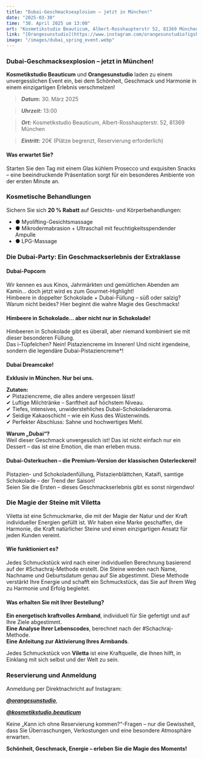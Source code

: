 ```yaml
---
title: "Dubai-Geschmacksexplosion – jetzt in München!"
date: "2025-03-30"
time: "30. April 2025 um 13:00"
ort: "Kosmetikstudio Beauticum, Albert-Rosshaupterstr 52, 81369 München"
link: "[Orangesunstudio](https://www.instagram.com/orangesunstudio?igsh=MXZ4bnBnY29qY2cwMg==), [Kosmetikstudio](https://www.instagram.com/kosmetikstudio.beauticum?igsh=MTgzdmF6MWh5dnZocQ==)"
image: "/images/dubai_spring_event.webp"
---
```


### Dubai-Geschmacksexplosion – jetzt in München!

**Kosmetikstudio Beauticum** und **Orangesunstudio** laden zu einem unvergesslichen Event ein, bei dem Schönheit, Geschmack und Harmonie in einem einzigartigen Erlebnis verschmelzen!  


>  ***Datum:*** 30. März 2025

> ***Uhrzeit:*** 13:00  

> ***Ort:*** Kosmetikstudio Beauticum, Albert-Rosshaupterstr. 52, 81369 München  

> ***Eintritt:*** 20€ (Plätze begrenzt, Reservierung erforderlich)

#### **Was erwartet Sie?**

Starten Sie den Tag mit einem Glas kühlem Prosecco und exquisiten Snacks – eine beeindruckende Präsentation sorgt für ein besonderes Ambiente von der ersten Minute an.  

### Kosmetische Behandlungen
Sichern Sie sich **20 % Rabatt** auf Gesichts- und Körperbehandlungen:  
- ● Myolifting-Gesichtsmassage  
- ● Mikrodermabrasion + Ultraschall mit feuchtigkeitsspendender Ampulle 
- ● LPG-Massage  


### Die Dubai-Party: Ein Geschmackserlebnis der Extraklasse

#### **Dubai-Popcorn**
Wir kennen es aus Kinos, Jahrmärkten und gemütlichen Abenden am Kamin... doch jetzt wird es zum Gourmet-Highlight!  
Himbeere in doppelter Schokolade + Dubai-Füllung – süß oder salzig? Warum nicht beides? Hier beginnt die wahre Magie des Geschmacks!  

#### **Himbeere in Schokolade… aber nicht nur in Schokolade!**
Himbeeren in Schokolade gibt es überall, aber niemand kombiniert sie mit dieser besonderen Füllung.  
Das i-Tüpfelchen? Nein! Pistaziencreme im Inneren! Und nicht irgendeine, sondern die legendäre Dubai-Pistaziencreme*!  

#### **Dubai Dreamcake!**
**Exklusiv in München. Nur bei uns.**  

**Zutaten:**  
✔ Pistaziencreme, die alles andere vergessen lässt!  
✔ Luftige Milchtränke – Sanftheit auf höchstem Niveau.  
✔ Tiefes, intensives, unwiderstehliches Dubai-Schokoladenaroma.  
✔ Seidige Kakaoschicht – wie ein Kuss des Wüstenwinds.  
✔ Perfekter Abschluss: Sahne und hochwertiges Mehl.  

**Warum „Dubai“?**  
Weil dieser Geschmack unvergesslich ist! Das ist nicht einfach nur ein Dessert – das ist eine Emotion, die man erleben muss.  

#### **Dubai-Osterkuchen – die Premium-Version der klassischen Osterleckerei!**
Pistazien- und Schokoladenfüllung, Pistazienblättchen, Kataifi, samtige Schokolade – der Trend der Saison!  
Seien Sie die Ersten – dieses Geschmackserlebnis gibt es sonst nirgendwo!  


### Die Magie der Steine mit Viletta

Viletta ist eine Schmuckmarke, die mit der Magie der Natur und der Kraft individueller Energien gefüllt ist. Wir haben eine Marke geschaffen, die Harmonie, die Kraft natürlicher Steine und einen einzigartigen Ansatz für jeden Kunden vereint.  

#### Wie funktioniert es?  
Jedes Schmuckstück wird nach einer individuellen Berechnung basierend auf der #Schachraj-Methode erstellt. Die Steine werden nach Name, Nachname und Geburtsdatum genau auf Sie abgestimmt. Diese Methode verstärkt Ihre Energie und schafft ein Schmuckstück, das Sie auf Ihrem Weg zu Harmonie und Erfolg begleitet.  

#### Was erhalten Sie mit Ihrer Bestellung?  
**Ein energetisch kraftvolles Armband**, individuell für Sie gefertigt und auf Ihre Ziele abgestimmt.  
**Eine Analyse Ihrer Lebenscodes**, berechnet nach der #Schachraj-Methode.  
**Eine Anleitung zur Aktivierung Ihres Armbands**.  

Jedes Schmuckstück von **Viletta** ist eine Kraftquelle, die Ihnen hilft, in Einklang mit sich selbst und der Welt zu sein.  


### **Reservierung und Anmeldung**
Anmeldung per Direktnachricht auf Instagram: 

***[@orangesunstudio](https://www.instagram.com/orangesunstudio?igsh=MXZ4bnBnY29qY2cwMg==)***, 

***[@kosmetikstudio.beauticum](https://www.instagram.com/kosmetikstudio.beauticum?igsh=MTgzdmF6MWh5dnZocQ==)***  

Keine „Kann ich ohne Reservierung kommen?“-Fragen – nur die Gewissheit, dass Sie Überraschungen, Verkostungen und eine besondere Atmosphäre erwarten.  

**Schönheit, Geschmack, Energie – erleben Sie die Magie des Moments!**